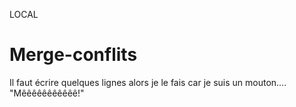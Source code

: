 LOCAL

# Merge-conflits

Il faut écrire quelques lignes alors je le fais car je suis un mouton.... "Mêêêêêêêêêêê!"
